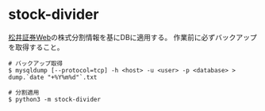 # stock-divider
[松井証券Web](https://ca.image.jp/matsui/)の株式分割情報を基にDBに適用する。
作業前に必ずバックアップを取得すること。

```
# バックアップ取得
$ mysqldump [--protocol=tcp] -h <host> -u <user> -p <database> > dump.`date "+%Y%m%d"`.txt

# 分割適用
$ python3 -m stock-divider
```
